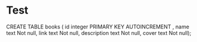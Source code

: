 # Test

CREATE TABLE books (
id integer PRIMARY KEY AUTOINCREMENT ,
name text Not null,
link text Not null,
description text Not null,
cover text Not null);
